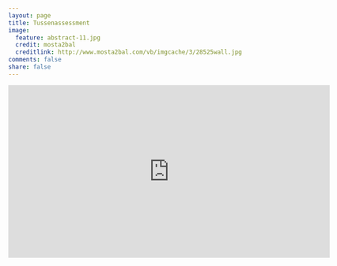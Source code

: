 ```yaml
---
layout: page
title: Tussenassessment
image:
  feature: abstract-11.jpg
  credit: mosta2bal
  creditlink: http://www.mosta2bal.com/vb/imgcache/3/28525wall.jpg 
comments: false
share: false    
---
```




<iframe src="https://drive.google.com/embeddedfolderview?id=0BycjBNS3AKDWS1U2Q2I4cVJoeEk#list" width="650" height="350" frameborder="0"></iframe>